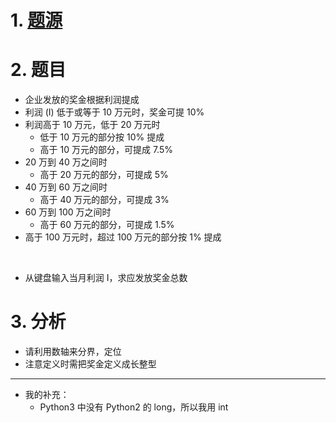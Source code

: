 # 1. [题源](https://fishc.com.cn/thread-84668-1-1.html)


# 2. 题目

- 企业发放的奖金根据利润提成
- 利润 (I) 低于或等于 10 万元时，奖金可提 10%
- 利润高于 10 万元，低于 20 万元时
	- 低于 10 万元的部分按 10% 提成
	- 高于 10 万元的部分，可提成 7.5%
- 20 万到 40 万之间时
	- 高于 20 万元的部分，可提成 5%
- 40 万到 60 万之间时
	- 高于 40 万元的部分，可提成 3%
- 60 万到 100 万之间时
	- 高于 60 万元的部分，可提成 1.5%
- 高于 100 万元时，超过 100 万元的部分按 1% 提成

<br>

- 从键盘输入当月利润 I，求应发放奖金总数


# 3. 分析

- 请利用数轴来分界，定位
- 注意定义时需把奖金定义成长整型

***

- 我的补充：
	- Python3 中没有 Python2 的 long，所以我用 int

